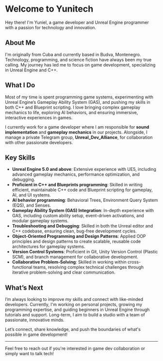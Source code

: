 # Welcome to Yunitech

Hey there! I'm Yuniel, a game developer and Unreal Engine programmer with a passion for technology and innovation.

## About Me
I'm originally from Cuba and currently based in Budva, Montenegro. Technology, programming, and science fiction have always been my true calling. My journey has led me to focus on game development, specializing in Unreal Engine and C++.

## What I Do
Most of my time is spent programming game systems, experimenting with Unreal Engine’s Gameplay Ability System (GAS), and pushing my skills in both C++ and Blueprint scripting. I love bringing complex gameplay mechanics to life, exploring AI behaviors, and ensuring immersive, interactive experiences in games.

I currently work for a game developer where I am responsible for **sound implementation** and **gameplay mechanics** in our projects. Alongside, I manage a private Telegram group, **Unreal_Dev_Alliance**, for collaboration with other passionate developers.

## Key Skills
- **Unreal Engine 5.0 and above**: Extensive experience with UE5, including advanced gameplay mechanics, performance optimization, and debugging.
- **Proficient in C++ and Blueprints programming**: Skilled in writing efficient, maintainable C++ code and Blueprint scripting for gameplay, AI, and UI systems.
- **AI behavior programming**: Behavioral Trees, Environment Query System (EQS), and Senses.
- **Gameplay Ability System (GAS) Integration**: In-depth experience with GAS, including custom ability setup, event-driven activations, and modular gameplay systems.
- **Troubleshooting and Debugging**: Skilled in both the Unreal editor and C++ codebase, ensuring clean, bug-free development cycles.
- **Object-Oriented Programming and Design Patterns**: Applied OOP principles and design patterns to create scalable, reusable code architectures for gameplay systems.
- **Version Control Systems**: Proficient in Git, Unity Version Control (Plastic SCM), and branch management for collaborative development.
- **Collaborative Problem-Solving**: Skilled in working within cross-functional teams, resolving complex technical challenges through iterative problem-solving and clear communication.

## What’s Next
I’m always looking to improve my skills and connect with like-minded developers. Currently, I'm working on personal projects, growing my programming expertise, and guiding beginners in Unreal Engine through tutorials and support. Long-term, I aim to build a studio with a team of passionate, innovative minds.

Let’s connect, share knowledge, and push the boundaries of what's possible in game development!

---

Feel free to reach out if you're interested in game dev collaboration or simply want to talk tech!

